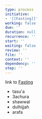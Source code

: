 ```yaml
---
type: process
initiative:
- '[[Fasting]]'
working: false
due: ''
duration: null
recurrence: ''
start: ''
waiting: false
review: ''
file: ''
context: ''
dependency: ''
step: ''
---
```


link to [Fasting](Initiatives/worship/Fasting.md)

* tasu'a
* 3achura
* shawwal
* dulhijjah
* arafa